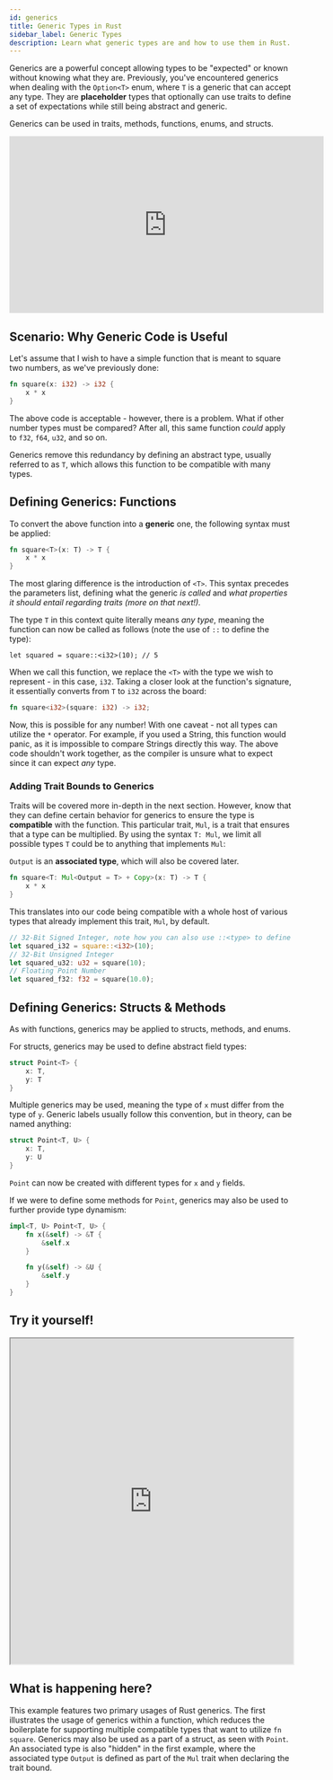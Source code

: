 ```yaml
---
id: generics
title: Generic Types in Rust
sidebar_label: Generic Types
description: Learn what generic types are and how to use them in Rust.
---
```


Generics are a powerful concept allowing types to be "expected" or known without knowing what they
are. Previously, you've encountered generics when dealing with the `Option<T>` enum, where `T` is a
generic that can accept any type. They are **placeholder** types that optionally can use traits to
define a set of expectations while still being abstract and generic.

Generics can be used in traits, methods, functions, enums, and structs.

<iframe width="560" height="315" src="https://www.youtube.com/embed/UuTMLSbHL78?si=_JsmCW98RbBoHOW0" title="YouTube video player" frameborder="0" allow="accelerometer; autoplay; clipboard-write; encrypted-media; gyroscope; picture-in-picture; web-share" allowfullscreen></iframe>

## Scenario: Why Generic Code is Useful

Let's assume that I wish to have a simple function that is meant to square two numbers, as we've
previously done:

```rust
fn square(x: i32) -> i32 {
    x * x
}
```

The above code is acceptable - however, there is a problem. What if other number types must be
compared? After all, this same function _could_ apply to `f32`, `f64`, `u32`, and so on.

Generics remove this redundancy by defining an abstract type, usually referred to as `T`, which
allows this function to be compatible with many types.

## Defining Generics: Functions

To convert the above function into a **generic** one, the following syntax must be applied:

```rust
fn square<T>(x: T) -> T {
    x * x
}
```

The most glaring difference is the introduction of `<T>`. This syntax precedes the parameters list,
defining what the generic _is called_ and _what properties it should entail regarding traits (more
on that next!)._

The type `T` in this context quite literally means _any type_, meaning the function can now be
called as follows (note the use of `::` to define the type):

```rusts
let squared = square::<i32>(10); // 5
```

When we call this function, we replace the `<T>` with the type we wish to represent - in this case,
`i32`. Taking a closer look at the function's signature, it essentially converts from `T` to `i32`
across the board:

```rust
fn square<i32>(square: i32) -> i32;
```

Now, this is possible for any number! With one caveat - not all types can utilize the `*` operator.
For example, if you used a String, this function would panic, as it is impossible to compare Strings
directly this way. The above code shouldn't work together, as the compiler is unsure what to expect
since it can expect _any_ type.

### Adding Trait Bounds to Generics

Traits will be covered more in-depth in the next section. However, know that they can define certain
behavior for generics to ensure the type is **compatible** with the function. This particular trait,
`Mul`, is a trait that ensures that a type can be multiplied. By using the syntax `T: Mul`, we limit
all possible types `T` could be to anything that implements `Mul`:

`Output` is an **associated type**, which will also be covered later.

```rust
fn square<T: Mul<Output = T> + Copy>(x: T) -> T {
    x * x
}
```

This translates into our code being compatible with a whole host of various types that already
implement this trait, `Mul`, by default.

```rust
// 32-Bit Signed Integer, note how you can also use ::<type> to define what type to expect.
let squared_i32 = square::<i32>(10);
// 32-Bit Unsigned Integer
let squared_u32: u32 = square(10);
// Floating Point Number
let squared_f32: f32 = square(10.0);
```

## Defining Generics: Structs & Methods

As with functions, generics may be applied to structs, methods, and enums.

For structs, generics may be used to define abstract field types:

```rust
struct Point<T> {
    x: T,
    y: T
}
```

Multiple generics may be used, meaning the type of `x` must differ from the type of `y`. Generic
labels usually follow this convention, but in theory, can be named anything:

```rust
struct Point<T, U> {
    x: T,
    y: U
}
```

`Point` can now be created with different types for `x` and `y` fields.

If we were to define some methods for `Point`, generics may also be used to further provide type
dynamism:

```rust
impl<T, U> Point<T, U> {
    fn x(&self) -> &T {
        &self.x
    }

    fn y(&self) -> &U {
        &self.y
    }
}
```

## Try it yourself!

<iframe width="100%" height="580" src="https://play.rust-lang.org/?version=stable&mode=debug&edition=2021&code=use+std%3A%3Aops%3A%3AMul%3B%0A%0Afn+square%3CT%3A+Mul%3COutput+%3D+T%3E+%2B+Copy%3E%28x%3A+T%29+-%3E+T+%7B%0A++++x+*+x%0A%7D%0A%0A%23%5Bderive%28Debug%29%5D%0Astruct+Point%3CT%2C+U%3E+%7B%0A++++x%3A+T%2C%0A++++y%3A+U%2C%0A%7D%0A%0Aimpl%3CT%2C+U%3E+Point%3CT%2C+U%3E+%7B%0A++++fn+x%28%26self%29+-%3E+%26T+%7B%0A++++++++%26self.x%0A++++%7D%0A%0A++++fn+y%28%26self%29+-%3E+%26U+%7B%0A++++++++%26self.y%0A++++%7D%0A%7D%0A%0Afn+main%28%29+%7B%0A++++%2F%2F+32+Bit+Signed+Integer%0A++++let+squared_i32+%3D+square%3A%3A%3Ci32%3E%2810%29%3B%0A++++%2F%2F+32+Bit+Unsigned+Integer%0A++++let+squared_u32%3A+u32+%3D+square%2810%29%3B%0A++++%2F%2F+Floating+Point+Number%0A++++let+squared_f32%3A+f32+%3D+square%2810.0%29%3B%0A%0A++++let+point+%3D+Point+%7B+x%3A+10%2C+y%3A+%2210%22+%7D%3B+%2F%2F+T+%3D+i32%2C+U+%3D+%26str%0A%0A++++println%21%28%22Point%3A+%7B%3A%3F%7D%22%2C+point%29%3B%0A++++println%21%28%22This+is+a+string+literal%3A+%7B%7D%22%2C+point.y%28%29%29%3B%0A++++println%21%28%22This+is+an+i32%3A+%7B%7D%22%2C+point.x%28%29%29%3B%0A%7D%0A"></iframe>

## What is happening here?

This example features two primary usages of Rust generics. The first illustrates the usage of
generics within a function, which reduces the boilerplate for supporting multiple compatible types
that want to utilize `fn square`. Generics may also be used as a part of a struct, as seen with
`Point`. An associated type is also "hidden" in the first example, where the associated type
`Output` is defined as part of the `Mul` trait when declaring the trait bound.
